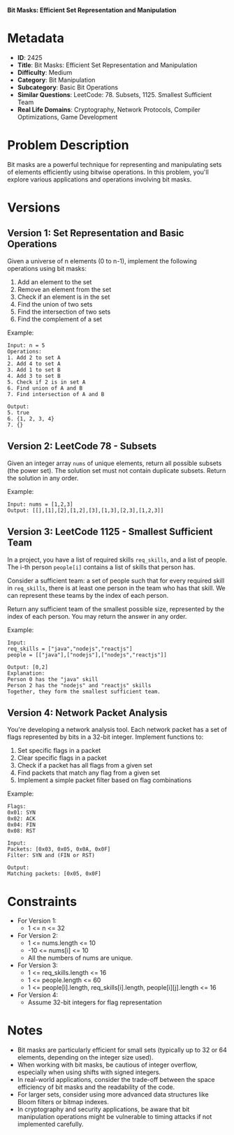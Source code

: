 **Bit Masks: Efficient Set Representation and Manipulation**

# Metadata

- **ID**: 2425
- **Title**: Bit Masks: Efficient Set Representation and Manipulation
- **Difficulty**: Medium
- **Category**: Bit Manipulation
- **Subcategory**: Basic Bit Operations
- **Similar Questions**: LeetCode: 78. Subsets, 1125. Smallest Sufficient Team
- **Real Life Domains**: Cryptography, Network Protocols, Compiler Optimizations, Game Development

# Problem Description

Bit masks are a powerful technique for representing and manipulating sets of elements efficiently using bitwise operations. In this problem, you'll explore various applications and operations involving bit masks.

# Versions

## Version 1: Set Representation and Basic Operations

Given a universe of n elements (0 to n-1), implement the following operations using bit masks:

1. Add an element to the set
2. Remove an element from the set
3. Check if an element is in the set
4. Find the union of two sets
5. Find the intersection of two sets
6. Find the complement of a set

Example:

```
Input: n = 5
Operations:
1. Add 2 to set A
2. Add 4 to set A
3. Add 1 to set B
4. Add 3 to set B
5. Check if 2 is in set A
6. Find union of A and B
7. Find intersection of A and B

Output:
5. true
6. {1, 2, 3, 4}
7. {}
```

## Version 2: LeetCode 78 - Subsets

Given an integer array `nums` of unique elements, return all possible subsets (the power set). The solution set must not contain duplicate subsets. Return the solution in any order.

Example:

```
Input: nums = [1,2,3]
Output: [[],[1],[2],[1,2],[3],[1,3],[2,3],[1,2,3]]
```

## Version 3: LeetCode 1125 - Smallest Sufficient Team

In a project, you have a list of required skills `req_skills`, and a list of people. The i-th person `people[i]` contains a list of skills that person has.

Consider a sufficient team: a set of people such that for every required skill in `req_skills`, there is at least one person in the team who has that skill. We can represent these teams by the index of each person.

Return any sufficient team of the smallest possible size, represented by the index of each person. You may return the answer in any order.

Example:

```
Input:
req_skills = ["java","nodejs","reactjs"]
people = [["java"],["nodejs"],["nodejs","reactjs"]]

Output: [0,2]
Explanation:
Person 0 has the "java" skill
Person 2 has the "nodejs" and "reactjs" skills
Together, they form the smallest sufficient team.
```

## Version 4: Network Packet Analysis

You're developing a network analysis tool. Each network packet has a set of flags represented by bits in a 32-bit integer. Implement functions to:

1. Set specific flags in a packet
2. Clear specific flags in a packet
3. Check if a packet has all flags from a given set
4. Find packets that match any flag from a given set
5. Implement a simple packet filter based on flag combinations

Example:

```
Flags:
0x01: SYN
0x02: ACK
0x04: FIN
0x08: RST

Input:
Packets: [0x03, 0x05, 0x0A, 0x0F]
Filter: SYN and (FIN or RST)

Output:
Matching packets: [0x05, 0x0F]
```

# Constraints

- For Version 1:
  - 1 <= n <= 32
- For Version 2:
  - 1 <= nums.length <= 10
  - -10 <= nums[i] <= 10
  - All the numbers of nums are unique.
- For Version 3:
  - 1 <= req_skills.length <= 16
  - 1 <= people.length <= 60
  - 1 <= people[i].length, req_skills[i].length, people[i][j].length <= 16
- For Version 4:
  - Assume 32-bit integers for flag representation

# Notes

- Bit masks are particularly efficient for small sets (typically up to 32 or 64 elements, depending on the integer size used).
- When working with bit masks, be cautious of integer overflow, especially when using shifts with signed integers.
- In real-world applications, consider the trade-off between the space efficiency of bit masks and the readability of the code.
- For larger sets, consider using more advanced data structures like Bloom filters or bitmap indexes.
- In cryptography and security applications, be aware that bit manipulation operations might be vulnerable to timing attacks if not implemented carefully.
